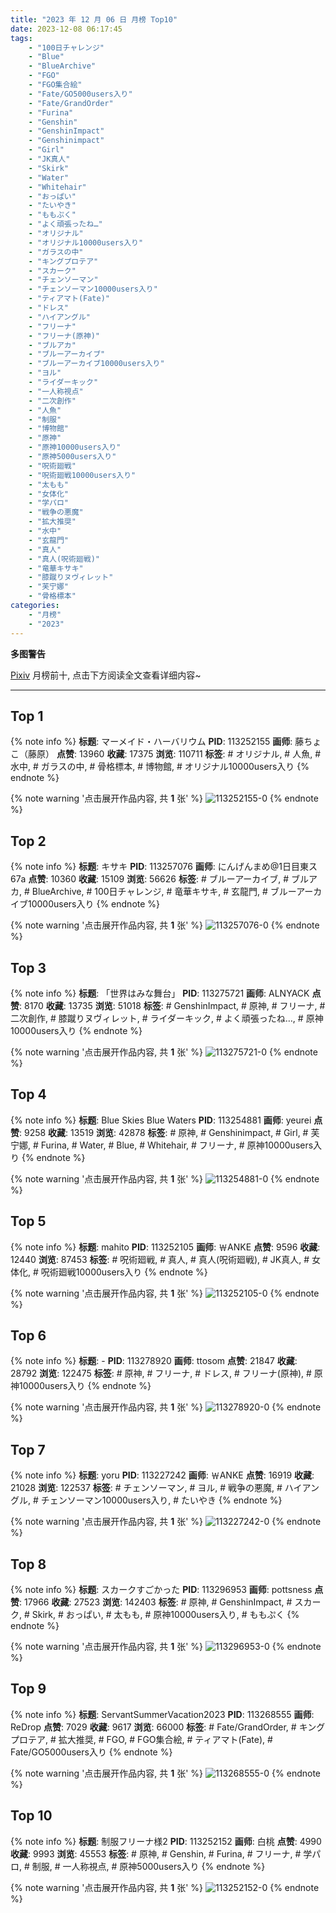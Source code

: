 ```yaml
---
title: "2023 年 12 月 06 日 月榜 Top10"
date: 2023-12-08 06:17:45
tags:
    - "100日チャレンジ"
    - "Blue"
    - "BlueArchive"
    - "FGO"
    - "FGO集合絵"
    - "Fate/GO5000users入り"
    - "Fate/GrandOrder"
    - "Furina"
    - "Genshin"
    - "GenshinImpact"
    - "Genshinimpact"
    - "Girl"
    - "JK真人"
    - "Skirk"
    - "Water"
    - "Whitehair"
    - "おっぱい"
    - "たいやき"
    - "ももぷく"
    - "よく頑張ったね…"
    - "オリジナル"
    - "オリジナル10000users入り"
    - "ガラスの中"
    - "キングプロテア"
    - "スカーク"
    - "チェンソーマン"
    - "チェンソーマン10000users入り"
    - "ティアマト(Fate)"
    - "ドレス"
    - "ハイアングル"
    - "フリーナ"
    - "フリーナ(原神)"
    - "ブルアカ"
    - "ブルーアーカイブ"
    - "ブルーアーカイブ10000users入り"
    - "ヨル"
    - "ライダーキック"
    - "一人称視点"
    - "二次創作"
    - "人魚"
    - "制服"
    - "博物館"
    - "原神"
    - "原神10000users入り"
    - "原神5000users入り"
    - "呪術廻戦"
    - "呪術廻戦10000users入り"
    - "太もも"
    - "女体化"
    - "学パロ"
    - "戦争の悪魔"
    - "拡大推奨"
    - "水中"
    - "玄龍門"
    - "真人"
    - "真人(呪術廻戦)"
    - "竜華キサキ"
    - "膝蹴りヌヴィレット"
    - "芙宁娜"
    - "骨格標本"
categories:
    - "月榜"
    - "2023"
---
```


<i class="fa fa-triangle-exclamation"></i>**多图警告**<i class="fa fa-triangle-exclamation"></i>

[Pixiv](https://www.pixiv.net/) 月榜前十, 点击下方阅读全文查看详细内容~

<!-- more -->

---

## Top 1

{% note info %}
**标题**: マーメイド・ハーバリウム
**PID**: 113252155 **画师**: 藤ちょこ（藤原）
**点赞**: 13960 **收藏**: 17375 **浏览**: 110711
**标签**: # オリジナル, # 人魚, # 水中, # ガラスの中, # 骨格標本, # 博物館, # オリジナル10000users入り
{% endnote %}

{% note warning '点击展开作品内容, 共 **1** 张' %}
![113252155-0](https://i.pixiv.re/img-original/img/2023/11/09/00/00/16/113252155_p0.png)
{% endnote %}

## Top 2

{% note info %}
**标题**: キサキ
**PID**: 113257076 **画师**: にんげんまめ@1日目東ス67a
**点赞**: 10360 **收藏**: 15109 **浏览**: 56626
**标签**: # ブルーアーカイブ, # ブルアカ, # BlueArchive, # 100日チャレンジ, # 竜華キサキ, # 玄龍門, # ブルーアーカイブ10000users入り
{% endnote %}

{% note warning '点击展开作品内容, 共 **1** 张' %}
![113257076-0](https://i.pixiv.re/img-original/img/2023/11/09/05/17/29/113257076_p0.png)
{% endnote %}

## Top 3

{% note info %}
**标题**: 「世界はみな舞台」
**PID**: 113275721 **画师**: ALNYACK
**点赞**: 8170 **收藏**: 13735 **浏览**: 51018
**标签**: # GenshinImpact, # 原神, # フリーナ, # 二次創作, # 膝蹴りヌヴィレット, # ライダーキック, # よく頑張ったね…, # 原神10000users入り
{% endnote %}

{% note warning '点击展开作品内容, 共 **1** 张' %}
![113275721-0](https://i.pixiv.re/img-original/img/2023/11/09/23/51/50/113275721_p0.png)
{% endnote %}

## Top 4

{% note info %}
**标题**: Blue Skies Blue Waters
**PID**: 113254881 **画师**: yeurei
**点赞**: 9258 **收藏**: 13519 **浏览**: 42878
**标签**: # 原神, # Genshinimpact, # Girl, # 芙宁娜, # Furina, # Water, # Blue, # Whitehair, # フリーナ, # 原神10000users入り
{% endnote %}

{% note warning '点击展开作品内容, 共 **1** 张' %}
![113254881-0](https://i.pixiv.re/img-original/img/2023/11/09/01/46/59/113254881_p0.png)
{% endnote %}

## Top 5

{% note info %}
**标题**: mahito
**PID**: 113252105 **画师**: ￦ANKE
**点赞**: 9596 **收藏**: 12440 **浏览**: 87453
**标签**: # 呪術廻戦, # 真人, # 真人(呪術廻戦), # JK真人, # 女体化, # 呪術廻戦10000users入り
{% endnote %}

{% note warning '点击展开作品内容, 共 **1** 张' %}
![113252105-0](https://i.pixiv.re/img-original/img/2023/11/09/00/00/08/113252105_p0.jpg)
{% endnote %}

## Top 6

{% note info %}
**标题**: -
**PID**: 113278920 **画师**: ttosom
**点赞**: 21847 **收藏**: 28792 **浏览**: 122475
**标签**: # 原神, # フリーナ, # ドレス, # フリーナ(原神), # 原神10000users入り
{% endnote %}

{% note warning '点击展开作品内容, 共 **1** 张' %}
![113278920-0](https://i.pixiv.re/img-original/img/2023/11/10/01/54/10/113278920_p0.jpg)
{% endnote %}

## Top 7

{% note info %}
**标题**: yoru
**PID**: 113227242 **画师**: ￦ANKE
**点赞**: 16919 **收藏**: 21028 **浏览**: 122537
**标签**: # チェンソーマン, # ヨル, # 戦争の悪魔, # ハイアングル, # チェンソーマン10000users入り, # たいやき
{% endnote %}

{% note warning '点击展开作品内容, 共 **1** 张' %}
![113227242-0](https://i.pixiv.re/img-original/img/2023/11/08/00/00/27/113227242_p0.jpg)
{% endnote %}

## Top 8

{% note info %}
**标题**: スカークすごかった
**PID**: 113296953 **画师**: pottsness
**点赞**: 17966 **收藏**: 27523 **浏览**: 142403
**标签**: # 原神, # GenshinImpact, # スカーク, # Skirk, # おっぱい, # 太もも, # 原神10000users入り, # ももぷく
{% endnote %}

{% note warning '点击展开作品内容, 共 **1** 张' %}
![113296953-0](https://i.pixiv.re/img-original/img/2023/11/10/21/44/22/113296953_p0.jpg)
{% endnote %}

## Top 9

{% note info %}
**标题**: ServantSummerVacation2023
**PID**: 113268555 **画师**: ReDrop
**点赞**: 7029 **收藏**: 9617 **浏览**: 66000
**标签**: # Fate/GrandOrder, # キングプロテア, # 拡大推奨, # FGO, # FGO集合絵, # ティアマト(Fate), # Fate/GO5000users入り
{% endnote %}

{% note warning '点击展开作品内容, 共 **1** 张' %}
![113268555-0](https://i.pixiv.re/img-original/img/2023/11/09/19/25/57/113268555_p0.jpg)
{% endnote %}

## Top 10

{% note info %}
**标题**: 制服フリーナ様2
**PID**: 113252152 **画师**: 白桃
**点赞**: 4990 **收藏**: 9993 **浏览**: 45553
**标签**: # 原神, # Genshin, # Furina, # フリーナ, # 学パロ, # 制服, # 一人称視点, # 原神5000users入り
{% endnote %}

{% note warning '点击展开作品内容, 共 **1** 张' %}
![113252152-0](https://i.pixiv.re/img-original/img/2023/11/09/00/00/15/113252152_p0.png)
{% endnote %}
